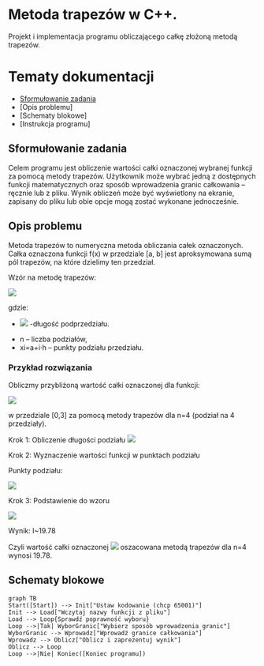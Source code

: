 # Metoda trapezów w C++. 
Projekt i implementacja programu obliczającego całkę złożoną metodą trapezów. 

# Tematy dokumentacji
* [Sformułowanie zadania]( #Sformułowaniezadania)
* [Opis problemu]
* [Schematy blokowe]
* [Instrukcja programu]

    
## Sformułowanie zadania
Celem programu jest obliczenie wartości całki oznaczonej wybranej funkcji za pomocą metody trapezów. Użytkownik może wybrać jedną z dostępnych funkcji matematycznych oraz sposób wprowadzenia granic całkowania – ręcznie lub z pliku. Wynik obliczeń może być wyświetlony na ekranie, zapisany do pliku lub obie opcje mogą zostać wykonane jednocześnie.

## Opis problemu
Metoda trapezów to numeryczna metoda obliczania całek oznaczonych. Całka oznaczona funkcji f(x) w przedziale [a, b] jest aproksymowana sumą pól trapezów, na które dzielimy ten przedział.

Wzór na metodę trapezów:

![](https://cdn.discordapp.com/attachments/603599707796668426/1335692856383242372/image.png?ex=67a11868&is=679fc6e8&hm=337425d56f6c576b2bf1f0264015cc8676063b60272f8f99e8c09c03e7f2eb87&)

gdzie:
* ![](https://cdn.discordapp.com/attachments/603599707796668426/1335693240367579197/image.png?ex=67a118c4&is=679fc744&hm=60d5c21d9934995b4197cff2d8b9ae1bf4ee5105b4b72d6b4105506f96b2899a&)
-długość podprzedziału.

- n – liczba podziałów,
- xi=a+i⋅h – punkty podziału przedziału.

### Przykład rozwiązania
Obliczmy przybliżoną wartość całki oznaczonej dla funkcji:

![](https://cdn.discordapp.com/attachments/603599707796668426/1335693284978200576/image.png?ex=67a118cf&is=679fc74f&hm=06c8ee38e67d6f6642967ee153b0b346efb689fda55ddb23e7b0e5fd69247bf8&)

w przedziale [0,3] za pomocą metody trapezów dla n=4 (podział na 4 przedziały).

Krok 1: Obliczenie długości podziału
![](https://cdn.discordapp.com/attachments/603599707796668426/1335693325159628832/image.png?ex=67a118d8&is=679fc758&hm=ebb5a6346f6b844c67c12cb0b1d011624486cbbed7e9a803946bda4147cdc3ee&)

Krok 2: Wyznaczenie wartości funkcji w punktach podziału

Punkty podziału:

![](https://cdn.discordapp.com/attachments/603599707796668426/1335693409620328491/image.png?ex=67a118ec&is=679fc76c&hm=c066deb6140205195a3ce0f013433ec024a8bbcee654fc5a7bdf04feaf5241e3&)

Krok 3: Podstawienie do wzoru

![](https://cdn.discordapp.com/attachments/603599707796668426/1335693440729612410/image.png?ex=67a118f4&is=679fc774&hm=cc66156c299719fe9782b7b8eb7eb5de665b93d9da1db33e53165cbe3fc16f83&)

Wynik: I~19.78

Czyli wartość całki oznaczonej
![](https://cdn.discordapp.com/attachments/603599707796668426/1335694488559026266/image.png?ex=67a119ee&is=679fc86e&hm=d0714e61f9382fbe6228cd21cdc3b5574cfe91d6ad7990f0baf65f0dabc338a1&)
oszacowana metodą trapezów dla n=4 wynosi 19.78.

## Schematy blokowe
```mermaid
graph TB
Start([Start]) --> Init["Ustaw kodowanie (chcp 65001)"]
Init --> Load["Wczytaj nazwy funkcji z pliku"]
Load --> Loop{Sprawdź poprawność wyboru}
Loop -->|Tak| WyborGranic["Wybierz sposób wprowadzenia granic"]
WyborGranic --> Wprowadz["Wprowadź granice całkowania"]
Wprowadz --> Oblicz["Oblicz i zaprezentuj wynik"]
Oblicz --> Loop
Loop -->|Nie| Koniec([Koniec programu])
```
